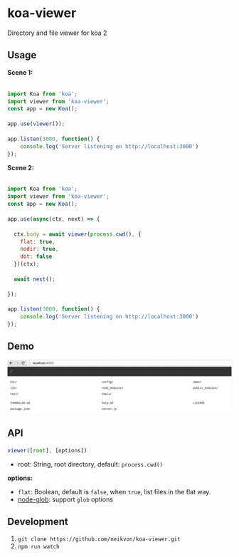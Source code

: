# koa-viewer
Directory and file viewer for koa 2


## Usage

**Scene 1:**
```js

import Koa from 'koa';
import viewer from 'koa-viewer';
const app = new Koa();

app.use(viewer());

app.listen(3000, function() {
    console.log('Server listening on http://localhost:3000')
});

```

**Scene 2:**
```js

import Koa from 'koa';
import viewer from 'koa-viewer';
const app = new Koa();

app.use(async(ctx, next) => {

  ctx.body = await viewer(process.cwd(), {
    flat: true,
    nodir: true,
    dot: false
  })(ctx);

  await next();

});

app.listen(3000, function() {
    console.log('Server listening on http://localhost:3000')
});

```

## Demo

![](https://raw.githubusercontent.com/neikvon/koa-viewer/master/img/1.png)

## API

```js
viewer([root], [options])
```

- root: String, root directory, default: `process.cwd()`

**options:**

- `flat`: Boolean, default is `false`, when `true`, list files in the flat way.
- [node-glob](https://github.com/isaacs/node-glob): support `glob` options



## Development

1. `git clone https://github.com/neikvon/koa-viewer.git`
3. `npm run watch`
